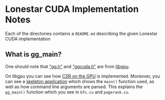 # Lonestar CUDA Implementation Notes

Each of the directories contains a `README.md`
describing the given Lonestar CUDA implementation

## What is gg\_main?

One should note that ["gg.h"](https://github.com/IntelligentSoftwareSystems/Galois/blob/master/libgpu/include/gg.h)
and ["ggcuda.h"](https://github.com/IntelligentSoftwareSystems/Galois/blob/master/libgpu/include/ggcuda.h)
are from [libgpu](https://github.com/IntelligentSoftwareSystems/Galois/tree/master/libgpu).

On libgpu you can see how [CSR on the GPU](https://github.com/IntelligentSoftwareSystems/Galois/blob/master/libgpu/src/csr_graph.cu) is implemented.
Moreover, you can see a [skeleton application](https://github.com/IntelligentSoftwareSystems/Galois/blob/master/libgpu/src/skelapp/skel.cu)
which shows the `main()` function used, as well
as how command line arguments are parsed.
This explains the `gg_main()` function which you see in
`bfs.cu` and `pagerank.cu`.

